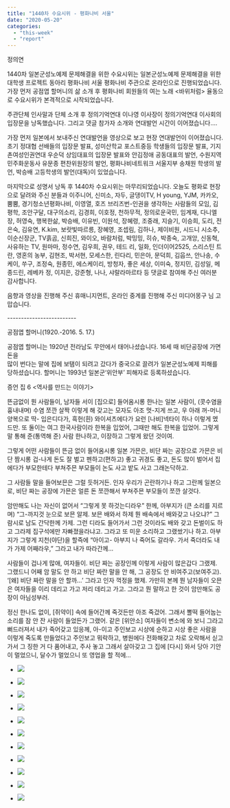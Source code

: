 ```yaml
---
title: "1440차 수요시위 - 평화나비 서울"
date: "2020-05-20"
categories: 
  - "this-week"
  - "report"
---
```


정의연

1440차 일본군성노예제 문제해결을 위한 수요시위는 일본군성노예제 문제해결을 위한 대학생 프로젝트 동아리 평화나비 서울 평화나비 주관으로 온라인으로 진행되었습니다.  
가장 먼저 공점엽 할머니의 삶 소개 후 평화나비 회원들의 여는 노래 <바위처럼> 율동으로 수요시위가 본격적으로 시작되었습니다.

주관단체 인사말과 단체 소개 후 정의기억연대 이나영 이사장이 정의기억연대 이사회의 입장문을 낭독했습니다. 그리고 댓글 참가자 소개와 연대발언 시간이 이어졌습니다....

가장 먼저 일본에서 보내주신 연대발언을 영상으로 보고 현장 연대발언이 이어졌습니다. 초기 정대협 선배들의 입장문 발표, 성미산학교 포스트중등 학생들의 입장문 발표, 기지촌여성인권연대 우순덕 상임대표의 입장문 발표와 안김정애 공동대표의 발언, 수원지역민주화운동사 유문종 편찬위원장의 발언, 평화나비네트워크 서울지부 송채원 학생의 발언, 박승배 고등학생의 발언(대독)이 있었습니다.

마지막으로 성명서 낭독 후 1440차 수요시위는 마무리되었습니다. 오늘도 평화로 현장으로 달려와 주신 분들과 이주니어, 신미소, 자두, 글댕이TV, H young, YJM, 카카오, 뿜뿜, 경기청소년평화나비, 이영열, 호즈 브리즈번-인권을 생각하는 사람들의 모임, 김평학, 조안구달, 대구의소리, 김경희, 이호정, 천하무적, 정의로운국민, 임계재, 다니엘장, 허영숙, 행복한삶, 박승배, 이유빈, 이원석, 장혜령, 조중래, 지슬기, 이승희, 도리, 전은숙, 김유연, K.kim, 보랏빛따르릉, 장혜영, 조셉림, 김하나, 제이비원, 시드니 시소추, 이순신장군, TV흙곰, 신희진, 와이오, 바람처럼, 박밍밍, 히슈, 박종숙, 고개앙, 신동혁, 사유하는 TV, 원마마, 정수연, 김우희, 권우, 테드 리, 일화, 인더이어2525, 스리스틴 트란, 영혼의 농부, 김현조, 박서현, 모세스한, 린다리, 민은아, 문덕희, 김웁쓰, 안나송, 수케이, 쑤구, 조정숙, 원종민, 에스케이리, 방청자, 좋은 세상, 이미숙, 정지민, 김성일, 메종드린, 레베카 정, 이지은, 강준형, 나나, 샤랄라마르타 등 댓글로 참여해 주신 여러분 감사합니다.

음향과 영상을 진행해 주신 휴매니지먼트, 온라인 중계를 진행해 주신 미디어몽구 님 고맙습니다.

\-------------------------

공점엽 할머니(1920.-2016. 5. 17.)

공점엽 할머니는 1920년 전라남도 무안에서 태어나셨습니다. 16세 때 비단공장에 가면 돈을  
많이 번다는 말에 집에 보탬이 되려고 갔다가 중국으로 끌려가 일본군성노예제 피해를 당하셨습니다. 할머니는 1993년 일본군‘위안부’ 피해자로 등록하셨습니다.

증언 집 6 <역사를 만드는 이야기>

뜬금없이 뭔 사람들이, 남자들 서이 \[집으로\] 들어옴시롱 한나는 일본 사람이, (콧수염을 흉내내며) 수염 쪼깐 살짝 이렇게 해 갖고는 모자도 아조 멋-지게 쓰고, 우 아래 꺼-머니 양복으로 딱- 입은디다가, 흑헌(흰) 와이셔츠에다가 요런 \[나비\]넥타이 하나 이렇게 멨드만. 또 둘이는 여그 한국사람이라 한복을 입었어, 그때만 해도 한복을 입었어. 그렇게 말 통해 준(통역해 준) 사람 한나하고, 이장하고 그렇게 왔던 것이여.

그렇게 어떤 사람들이 뜬금 없이 들어옴시롱 일본 가믄은, 비단 짜는 공장으로 가믄은 비단 짬시롱 겁-나게 돈도 잘 벌고 펜하고(편하고) 좋고 귀경도 좋고, 돈도 많이 벌어서 집에다가 부모한테다 부쳐주믄 부모들이 논도 사고 밭도 사고 그래논닥하고.

그 사람들 말을 들어보믄은 그럴 듯허거든. 인자 우리가 곤란하기나 하고 그란께 일본으로, 비단 짜는 공장에 가믄은 얼른 돈 쪼깐해서 부쳐주믄 부모들이 쪼깐 살것다.

암만해도 나는 자신이 없어서 “그렇게 못 하것는디라우” 한께, 아부지가 (큰 소리를 지르며) “그-까지것 눈으로 보믄 알제. 보믄 배와서 하제 뭔 배속에서 배와갖고 나오냐?” 그람시로 남도 간닥한께 가제. 그런 디라도 들어가서 그런 것이라도 배와 갖고 돈벌이도 하고 그라제 집구석에만 자빠졌을라냐고. 그라고 또 미운 소리하고 그랬쌌기나 하고. 아부지가 그렇게 지천(야단)을 할즉에 “아이고- 아부지 나 죽어도 갈라우. 가서 죽더라도 내가 가제 어째라우,” 그라고 내가 따라간께...

사람들이 겁나게 많애, 여자들이. 비단 짜는 공장인께 이렇게 사람이 많은갑다 그랬제. 그랬드니 어째 암 말도 안 하고 비단 짜란 말을 안 해, 그 공장도 안 비여주고(보여주고). ‘\[왜\] 비단 짜란 말을 안 할까…’ 그라고 인자 꺽정을 했제. 가만히 본께 뭔 남자들이 오믄은 여자들을 이리 데리고 가고 저리 데리고 가고. 그라고 뭔 말하고 한 것이 암만해도 공장이 아님성부러.

정신 한나도 없이, \[쥐약이\] 속에 들어간께 죽것든만 아조 죽겄어. 그래서 뽈떡 들어눕는 소리를 잠 안 잔 사람이 들었든가 그랬어. 같은 \[위안소\] 여자들이 변소에 와 보니 그라고 뻐드러져서 내가 죽어갖고 있응께, 아-이고 주인보고 시상에 순하고 시상 좋은 사람을 이렇게 죽도록 만들었다고 주인보고 뭐락하고, 병원에다 전화해갖고 차로 오락해서 싣고 가서 그 징한 거 다 품어내고, 주사 놓고 그래서 살아갖고 그 집에 \[다시\] 와서 당아 기안이 멀었으니, 달수가 멀었으니 또 영업을 할 적에…

- ![](https://womenandwar.net/kr/wp-content/uploads/2020/06/크기변환IMGP6999.jpg)
    
- ![](https://womenandwar.net/kr/wp-content/uploads/2020/06/크기변환IMGP7015.jpg)
    
- ![](https://womenandwar.net/kr/wp-content/uploads/2020/06/크기변환IMGP7022.jpg)
    
- ![](https://womenandwar.net/kr/wp-content/uploads/2020/06/크기변환IMGP7040.jpg)
    
- ![](https://womenandwar.net/kr/wp-content/uploads/2020/06/크기변환IMGP7047.jpg)
    
- ![](https://womenandwar.net/kr/wp-content/uploads/2020/06/크기변환IMGP7055.jpg)
    
- ![](https://womenandwar.net/kr/wp-content/uploads/2020/06/크기변환IMGP7060.jpg)
    
- ![](https://womenandwar.net/kr/wp-content/uploads/2020/06/크기변환IMGP7067.jpg)
    
- ![](https://womenandwar.net/kr/wp-content/uploads/2020/06/크기변환IMGP7072.jpg)
    
- ![](https://womenandwar.net/kr/wp-content/uploads/2020/06/크기변환IMGP7085.jpg)
    
- ![](https://womenandwar.net/kr/wp-content/uploads/2020/06/크기변환IMGP7086.jpg)
